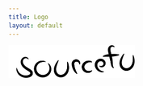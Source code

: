 ```yaml
---
title: Logo
layout: default
---
```

<img src="/img/sourcefu.svg" alt="sourcefu logo" width="250px"/>
